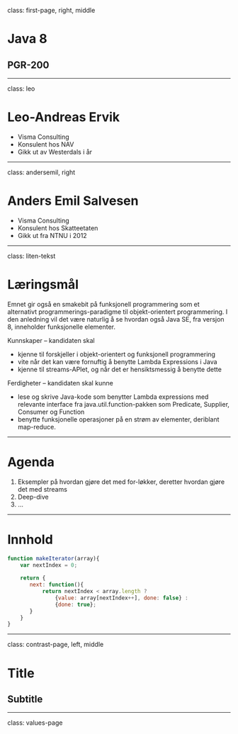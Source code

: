 class: first-page, right, middle

# Java 8
## PGR-200

---

class: leo

# Leo-Andreas Ervik

* Visma Consulting
* Konsulent hos NAV
* Gikk ut av Westerdals i år

---
class: andersemil, right
# Anders Emil Salvesen

* Visma Consulting
* Konsulent hos Skatteetaten
* Gikk ut fra NTNU i 2012

---

class: liten-tekst
# Læringsmål

Emnet gir også en smakebit på funksjonell programmering som et alternativt programmerings-paradigme til objekt-orientert programmering. 
I den anledning vil det være naturlig å se hvordan også Java SE, fra versjon 8, inneholder funksjonelle elementer.

Kunnskaper – kandidaten skal 
* kjenne til forskjeller i objekt-orientert og funksjonell programmering
* vite når det kan være fornuftig å benytte Lambda Expressions i Java
* kjenne til streams-APIet, og når det er hensiktsmessig å benytte dette

Ferdigheter – kandidaten skal kunne
* lese og skrive Java-kode som benytter Lambda expressions med relevante interface fra java.util.function-pakken som Predicate, Supplier, Consumer og Function
* benytte funksjonelle operasjoner på en strøm av elementer, deriblant map-reduce.

---

# Agenda

1. Eksempler på hvordan gjøre det med for-løkker, deretter hvordan gjøre det med streams
2. Deep-dive
3. ...

---

# Innhold

```javascript
function makeIterator(array){
    var nextIndex = 0;
    
    return {
       next: function(){
           return nextIndex < array.length ?
               {value: array[nextIndex++], done: false} :
               {done: true};
       }
    }
}
```

---
class: contrast-page, left, middle

# Title
## Subtitle

---
class: values-page
